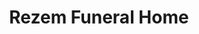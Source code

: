 ---
title: "Rezem Funeral Home"
url: /east-brunswick/rezem-funeral-home/
shop: funeral directors
---